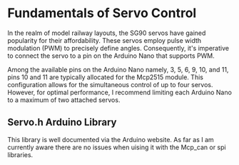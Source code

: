 # Fundamentals of Servo Control

In the realm of model railway layouts, the SG90 servos have gained popularity for their affordability. These servos employ pulse width modulation (PWM) to precisely define angles. Consequently, it's imperative to connect the servo to a pin on the Arduino Nano that supports PWM.

Among the available pins on the Arduino Nano namely, 3, 5, 6, 9, 10, and 11,  pins 10 and 11 are typically allocated for the Mcp2515 module. This configuration allows for the simultaneous control of up to four servos. However, for optimal performance, I recommend limiting each Arduino Nano to a maximum of two attached servos.

## Servo.h Arduino Library

This library is well documented via the Arduino website. As far as I am currently aware there are no issues when uising it with the Mcp_can or spi libraries.

